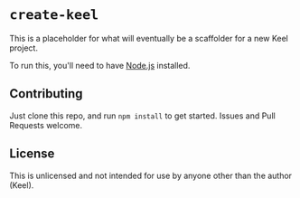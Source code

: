 # `create-keel`

This is a placeholder for what will eventually be a scaffolder for a new Keel project.

To run this, you'll need to have [Node.js](https://nodejs.org/en/) installed.

## Contributing

Just clone this repo, and run `npm install` to get started. Issues and Pull Requests welcome.

## License

This is unlicensed and not intended for use by anyone other than the author (Keel).
